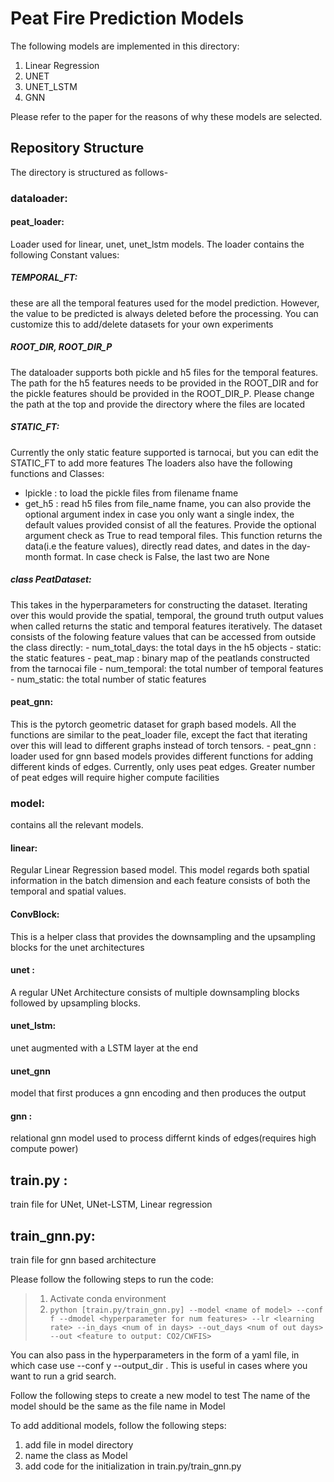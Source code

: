 
# Peat Fire Prediction Models

The following models are implemented in this directory:
1. Linear Regression
2. UNET
3. UNET_LSTM
4. GNN

Please refer to the paper for the reasons of why these models are selected. 

## Repository Structure
The directory is structured as follows-

### dataloader:
#### peat_loader: 
Loader used for linear, unet, unet_lstm models.
The loader contains the following Constant values: 
##### TEMPORAL_FT: 
these are all the temporal features used for the model prediction. However, the value to be predicted is always deleted before the processing. You can customize this to add/delete datasets for your own experiments
##### ROOT_DIR, ROOT_DIR_P
The dataloader supports both pickle and h5 files for the temporal features. The path for the h5 features needs to be provided in the ROOT_DIR and for the pickle features should be provided in the ROOT_DIR_P. Please change the path at the top and provide the directory where the files are located 

##### STATIC_FT: 
Currently the only static feature supported is tarnocai, but you can edit the STATIC_FT to add more features
The loaders also have the following functions and Classes:
* lpickle : to load the pickle files from filename fname
* get_h5 : read h5 files from file_name fname, you can also provide the optional argument index in case you only want a single index, the default values provided consist of all the features. Provide the optional argument check as True to read temporal files. This function returns the data(i.e the feature values), directly read dates, and dates in the day-month format. In case check is False, the last two are None

##### class PeatDataset: 
This takes in the hyperparameters for constructing the dataset. Iterating over this would provide the spatial, temporal, the ground truth output values when called returns the static and temporal features iteratively. 
The dataset consists of the folowing feature values that can be accessed from outside the class directly:
       - num_total_days: the total days in the h5 objects
       - static: the static features
       - peat_map : binary map of the peatlands constructed from the tarnocai file
       - num_temporal: the total number of temporal features
       - num_static: the total number of static features

#### peat_gnn: 
This is the pytorch geometric dataset for graph based models. All the functions are similar to the peat_loader file, except the fact that iterating over this will lead to different graphs instead of torch tensors. 
    - peat_gnn : loader used for gnn based models
    provides different functions for adding different kinds of edges. Currently, only uses peat edges. Greater number of peat edges will require higher compute facilities

### model: 
contains all the relevant models. 
#### linear: 
Regular Linear Regression based model. This model regards both spatial information in the batch dimension and each feature consists of both the temporal and spatial values. 
#### ConvBlock: 
This is a helper class that provides the downsampling and the upsampling blocks for the unet architectures
#### unet : 
A regular UNet Architecture consists of multiple downsampling blocks followed by upsampling blocks. 

#### unet_lstm: 
unet augmented with a LSTM layer at the end
#### unet_gnn
model that first produces a gnn encoding and then produces the output

#### gnn : 
relational gnn model used to process differnt kinds of edges(requires high compute power)

## train.py :
train file for UNet, UNet-LSTM, Linear regression

## train_gnn.py:
train file for gnn based architecture



Please follow the following steps to run the code:
> 1. Activate conda environment
> 2. `python [train.py/train_gnn.py] --model <name of model> --conf f --dmodel <hyperparameter for num features> --lr <learning rate> --in_days <num of in days> --out_days <num of out days> --out <feature to output: CO2/CWFIS> `

You can also pass in the hyperparameters in the form of a yaml file, in which case use --conf y --output_dir <name of directory with conf.yaml file>. This is useful in cases where you want to run a grid search. 


Follow the following steps to create a new model to test
The name of the model should be the same as the file name in Model

To add additional models, follow the following steps:
1. add file in model directory
2. name the class as Model
3. add code for the initialization in train.py/train_gnn.py
